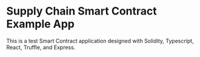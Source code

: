 # Supply Chain Smart Contract Example App

This is a test Smart Contract application designed with Solidity, Typescript, React, Truffle, and Express.
